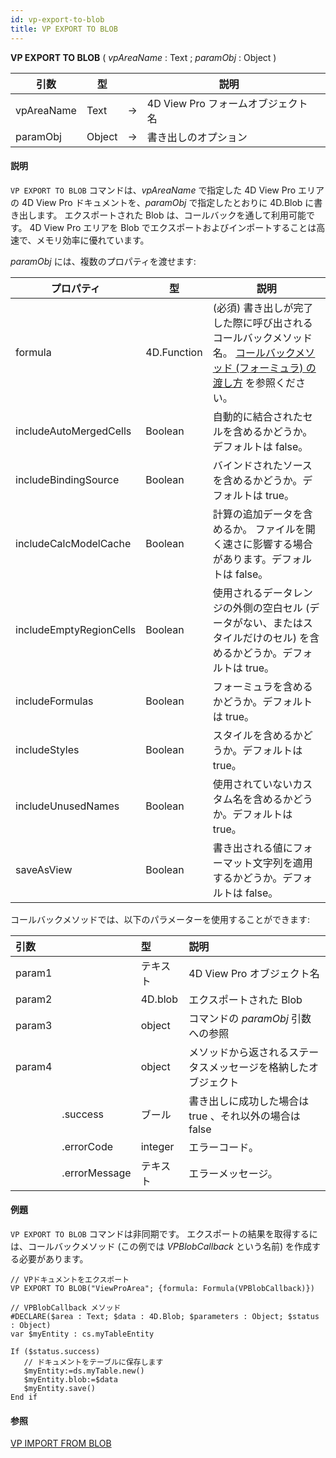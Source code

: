 ```yaml
---
id: vp-export-to-blob
title: VP EXPORT TO BLOB
---
```


<!-- REF #_method_.VP EXPORT TO BLOB.Syntax -->

**VP EXPORT TO BLOB** ( *vpAreaName* : Text ; *paramObj* : Object ) <!-- END REF -->

<!-- REF #_method_.VP EXPORT TO BLOB.Params -->

| 引数         | 型      |    | 説明                      |                  |
| ---------- | ------ | -- | ----------------------- | ---------------- |
| vpAreaName | Text   | -> | 4D View Pro フォームオブジェクト名 |                  |
| paramObj   | Object | -> | 書き出しのオプション              | <!-- END REF --> |

#### 説明

`VP EXPORT TO BLOB` コマンドは、<!-- REF #_method_.VP EXPORT TO BLOB.Summary -->*vpAreaName* で指定した 4D View Pro エリアの 4D View Pro ドキュメントを、*paramObj* で指定したとおりに 4D.Blob に書き出します。<!-- END REF --> エクスポートされた Blob は、コールバックを通して利用可能です。 4D View Pro エリアを Blob でエクスポートおよびインポートすることは高速で、メモリ効率に優れています。

*paramObj* には、複数のプロパティを渡せます:

| プロパティ                   | 型                           | 説明                                                                                                                                                         |
| ----------------------- | --------------------------- | ---------------------------------------------------------------------------------------------------------------------------------------------------------- |
| formula                 | 4D.Function | (必須) 書き出しが完了した際に呼び出されるコールバックメソッド名。 [コールバックメソッド (フォーミュラ) の渡し方](vp-export-document.md#コールバックメソッド-フォーミュラ-の渡し方) を参照ください。 |
| includeAutoMergedCells  | Boolean                     | 自動的に結合されたセルを含めるかどうか。デフォルトは false。                                                                                                                          |
| includeBindingSource    | Boolean                     | バインドされたソースを含めるかどうか。デフォルトは true。                                                                                                                            |
| includeCalcModelCache   | Boolean                     | 計算の追加データを含めるか。 ファイルを開く速さに影響する場合があります。デフォルトは false。                                                                                                         |
| includeEmptyRegionCells | Boolean                     | 使用されるデータレンジの外側の空白セル (データがない、またはスタイルだけのセル) を含めるかどうか。デフォルトは true。                                                                         |
| includeFormulas         | Boolean                     | フォーミュラを含めるかどうか。デフォルトは true。                                                                                                                                |
| includeStyles           | Boolean                     | スタイルを含めるかどうか。デフォルトは true。                                                                                                                                  |
| includeUnusedNames      | Boolean                     | 使用されていないカスタム名を含めるかどうか。デフォルトは true。                                                                                                                         |
| saveAsView              | Boolean                     | 書き出される値にフォーマット文字列を適用するかどうか。デフォルトは false。                                                                                                                   |

コールバックメソッドでは、以下のパラメーターを使用することができます:

| 引数     |                               | 型                       | 説明                                |
| :----- | :---------------------------- | :---------------------- | :-------------------------------- |
| param1 |                               | テキスト                    | 4D View Pro オブジェクト名               |
| param2 |                               | 4D.blob | エクスポートされた Blob                    |
| param3 |                               | object                  | コマンドの *paramObj* 引数への参照           |
| param4 |                               | object                  | メソッドから返されるステータスメッセージを格納したオブジェクト   |
|        | .success      | ブール                     | 書き出しに成功した場合は true 、それ以外の場合は false |
|        | .errorCode    | integer                 | エラーコード。                           |
|        | .errorMessage | テキスト                    | エラーメッセージ。                         |

#### 例題

`VP EXPORT TO BLOB` コマンドは非同期です。 エクスポートの結果を取得するには、コールバックメソッド (この例では *VPBlobCallback* という名前) を作成する必要があります。

```4d
// VPドキュメントをエクスポート
VP EXPORT TO BLOB("ViewProArea"; {formula: Formula(VPBlobCallback)})
```

```4d
// VPBlobCallback メソッド
#DECLARE($area : Text; $data : 4D.Blob; $parameters : Object; $status : Object)
var $myEntity : cs.myTableEntity

If ($status.success)
   // ドキュメントをテーブルに保存します
   $myEntity:=ds.myTable.new()
   $myEntity.blob:=$data
   $myEntity.save()
End if

```

#### 参照

[VP IMPORT FROM BLOB](vp-import-from-blob.md)
